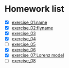 # Homework list
- [x] [exercise_01:name](https://www.zybuluo.com/mdeditor#886059)
- [x] [exercise_02:flyname](https://github.com/649496942/compuational_physics_2015301020098/tree/master/Exercise_02)
- [x] [exercise_03](https://www.zybuluo.com/vincent21/note/903060)
- [x] [exercise_04](https://www.zybuluo.com/vincent21/note/914471)
- [ ] [exercise_05]()
- [X] [exercise_06](https://www.zybuluo.com/vincent21/note/922548)
- [x] [exercise_07:Lorenz model](https://www.zybuluo.com/vincent21/note/939199)
- [ ] [exercise_08]()
